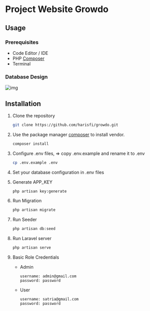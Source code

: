 # Project Website Growdo

## Usage
### Prerequisites
- Code Editor / IDE
- PHP [Composer](https://getcomposer.org/download/)
- Terminal
    
### Database Design
![img](/public/images/erd.png)

## Installation

1. Clone the repository
    ```bash
    git clone https://github.com/harisfi/growdo.git
    ```

2. Use the package manager [composer](https://getcomposer.org/download/) to install vendor.
    ```bash
    composer install
    ```

3. Configure .env files, => copy .env.example and rename it to .env
    ```bash
    cp .env.example .env
    ```

4. Set your database configuration in .env files

5. Generate APP_KEY
    ```bash
    php artisan key:generate
    ```

6. Run Migration
    ```bash
    php artisan migrate
    ```

7. Run Seeder
    ```bash
    php artisan db:seed
    ```

8. Run Laravel server
    ```bash
    php artisan serve
    ```

9. Basic Role Credentials
    - Admin
        ```
        username: admin@gmail.com
        password: password
        ```
    - User
       ```
       username: satria@gmail.com
       password: password
       ```
